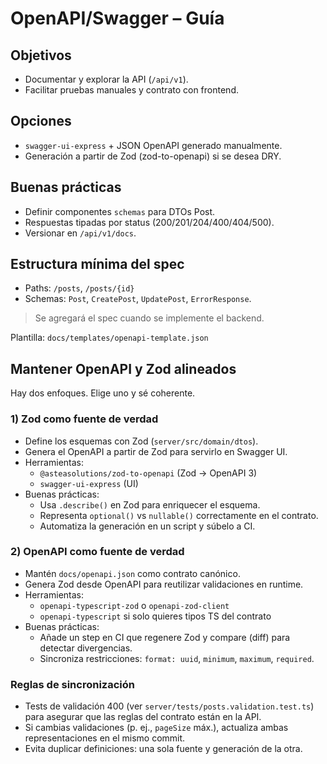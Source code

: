 # OpenAPI/Swagger – Guía

## Objetivos
- Documentar y explorar la API (`/api/v1`).
- Facilitar pruebas manuales y contrato con frontend.

## Opciones
- `swagger-ui-express` + JSON OpenAPI generado manualmente.
- Generación a partir de Zod (zod-to-openapi) si se desea DRY.

## Buenas prácticas
- Definir componentes `schemas` para DTOs Post.
- Respuestas tipadas por status (200/201/204/400/404/500).
- Versionar en `/api/v1/docs`.

## Estructura mínima del spec
- Paths: `/posts`, `/posts/{id}`
- Schemas: `Post`, `CreatePost`, `UpdatePost`, `ErrorResponse`.

> Se agregará el spec cuando se implemente el backend.

Plantilla: `docs/templates/openapi-template.json`

## Mantener OpenAPI y Zod alineados

Hay dos enfoques. Elige uno y sé coherente.

### 1) Zod como fuente de verdad
- Define los esquemas con Zod (`server/src/domain/dtos`).
- Genera el OpenAPI a partir de Zod para servirlo en Swagger UI.
- Herramientas:
	- `@asteasolutions/zod-to-openapi` (Zod → OpenAPI 3)
	- `swagger-ui-express` (UI)
- Buenas prácticas:
	- Usa `.describe()` en Zod para enriquecer el esquema.
	- Representa `optional()` vs `nullable()` correctamente en el contrato.
	- Automatiza la generación en un script y súbelo a CI.

### 2) OpenAPI como fuente de verdad
- Mantén `docs/openapi.json` como contrato canónico.
- Genera Zod desde OpenAPI para reutilizar validaciones en runtime.
- Herramientas:
	- `openapi-typescript-zod` o `openapi-zod-client`
	- `openapi-typescript` si solo quieres tipos TS del contrato
- Buenas prácticas:
	- Añade un step en CI que regenere Zod y compare (diff) para detectar divergencias.
	- Sincroniza restricciones: `format: uuid`, `minimum`, `maximum`, `required`.

### Reglas de sincronización
- Tests de validación 400 (ver `server/tests/posts.validation.test.ts`) para asegurar que las reglas del contrato están en la API.
- Si cambias validaciones (p. ej., `pageSize` máx.), actualiza ambas representaciones en el mismo commit.
- Evita duplicar definiciones: una sola fuente y generación de la otra.

